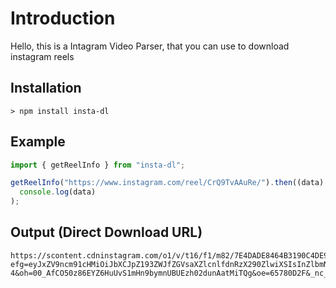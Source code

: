 # Introduction

Hello, this is a Intagram Video Parser, that you can use to download instagram reels

## Installation

```
> npm install insta-dl
```

## Example

```javascript
import { getReelInfo } from "insta-dl";

getReelInfo("https://www.instagram.com/reel/CrQ9TvAAuRe/").then((data) =>
  console.log(data)
);
```

## Output (Direct Download URL)

```
https://scontent.cdninstagram.com/o1/v/t16/f1/m82/7E4DADE8464B3190C4DE9E38C5E11192_video_dashinit.mp4?efg=eyJxZV9ncm91cHMiOiJbXCJpZ193ZWJfZGVsaXZlcnlfdnRzX290ZlwiXSIsInZlbmNvZGVfdGFnIjoidnRzX3ZvZF91cmxnZW4uY2xpcHMuYzIuNzIwLmJhc2VsaW5lIn0&_nc_ht=scontent.cdninstagram.com&_nc_cat=108&vs=1599966017182295_940007587&_nc_vs=HBksFQIYT2lnX3hwdl9yZWVsc19wZXJtYW5lbnRfcHJvZC83RTREQURFODQ2NEIzMTkwQzRERTlFMzhDNUUxMTE5Ml92aWRlb19kYXNoaW5pdC5tcDQVAALIAQAVAhg6cGFzc3Rocm91Z2hfZXZlcnN0b3JlL0dMdU1iaFFsNktRdWRsSUdBTWE3RHJhVDdaNUticV9FQUFBRhUCAsgBACgAGAAbABUAACagrOL2w9HjPxUCKAJDMywXQDdMzMzMzM0YEmRhc2hfYmFzZWxpbmVfMV92MREAdf4HAA%3D%3D&ccb=9-4&oh=00_AfCO50z86EYZ6HuUvS1mHn9bymnUBUEzh02dunAatMiTQg&oe=65780D2F&_nc_sid=10d13b
```
